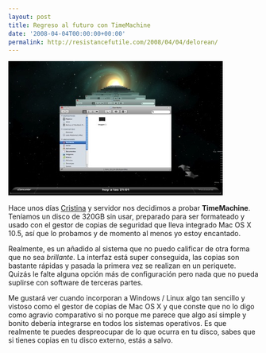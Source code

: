 ```yaml
---
layout: post
title: Regreso al futuro con TimeMachine
date: '2008-04-04T00:00:00+00:00'
permalink: http://resistancefutile.com/2008/04/04/delorean/
---
```

<img src="/assets/zz08998a4f.jpg" alt="" title="zz08998a4f" width="432" height="270" class="centro_borde" />

Hace unos días <a href="http://childrenatyourfeet.com">Cristina</a> y servidor nos decidimos a probar <strong>TimeMachine</strong>. Teníamos un disco de 320GB sin usar, preparado para ser formateado y usado con el gestor de copias de seguridad que lleva integrado Mac OS X 10.5, así que lo probamos y de momento al menos yo estoy encantado.

Realmente, es un añadido al sistema que no puedo calificar de otra forma que no sea <em>brillante</em>. La interfaz está super conseguida, las copias son bastante rápidas y pasada la primera vez se realizan en un periquete. Quizás le falte alguna opción más de configuración pero nada que no pueda suplirse con software de terceras partes. 

Me gustará ver cuando incorporan a Windows / Linux algo tan sencillo y vistoso como el gestor de copias de Mac OS X y que conste que no lo digo como agravio comparativo si no porque me parece que algo así simple y bonito debería integrarse en todos los sistemas operativos. Es que realmente te puedes despreocupar de lo que ocurra en tu disco, sabes que si tienes copias en tu disco externo, estás a salvo.
